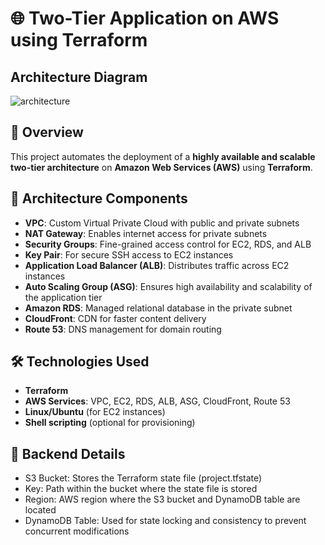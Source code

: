  # 🌐 Two-Tier Application on AWS using Terraform

## Architecture Diagram
![architecture](https://github.com/user-attachments/assets/811bba8d-c2c9-407a-a962-92f82d21941d)

## 📘 Overview

This project automates the deployment of a **highly available and scalable two-tier architecture** on **Amazon Web Services (AWS)** using **Terraform**.

## 🧩 Architecture Components

- **VPC**: Custom Virtual Private Cloud with public and private subnets  
- **NAT Gateway**: Enables internet access for private subnets  
- **Security Groups**: Fine-grained access control for EC2, RDS, and ALB  
- **Key Pair**: For secure SSH access to EC2 instances  
- **Application Load Balancer (ALB)**: Distributes traffic across EC2 instances  
- **Auto Scaling Group (ASG)**: Ensures high availability and scalability of the application tier  
- **Amazon RDS**: Managed relational database in the private subnet  
- **CloudFront**: CDN for faster content delivery  
- **Route 53**: DNS management for domain routing  

## 🛠️ Technologies Used

- **Terraform**  
- **AWS Services**: VPC, EC2, RDS, ALB, ASG, CloudFront, Route 53  
- **Linux/Ubuntu** (for EC2 instances)  
- **Shell scripting** (optional for provisioning)

## 🔐 Backend Details
- S3 Bucket: Stores the Terraform state file (project.tfstate)
- Key: Path within the bucket where the state file is stored
- Region: AWS region where the S3 bucket and DynamoDB table are located
- DynamoDB Table: Used for state locking and consistency to prevent concurrent modifications


